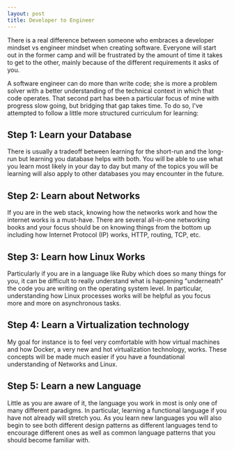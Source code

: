 ```yaml
---
layout: post
title: Developer to Engineer
---
```


There is a real difference between someone who embraces a developer mindset vs engineer mindset when creating software. Everyone will start out in the former camp and will be frustrated by the amount of time it takes to get to the other, mainly because of the different requirements it asks of you.

A software engineer can do more than write code; she is more a problem solver with a better understanding of the technical context in which that code operates. That second part has been a particular focus of mine with progress slow going, but bridging that gap takes time. To do so, I've attempted to follow a little more structured curriculum for learning:

## Step 1: Learn your Database
There is usually a tradeoff between learning for the short-run and the long-run but learning you database helps with both. You will be able to use what you learn most likely in your day to day but many of the topics you will be learning will also apply to other databases you may encounter in the future.

## Step 2: Learn about Networks
If you are in the web stack, knowing how the networks work and how the internet works is a must-have. There are several all-in-one networking books and your focus should be on knowing things from the bottom up including how Internet Protocol (IP) works, HTTP, routing, TCP, etc.

## Step 3: Learn how Linux Works
Particularly if you are in a language like Ruby which does so many things for you, it can be difficult to really understand what is happening "underneath" the code you are writing on the operating system level. In particular, understanding how Linux processes works will be helpful as you focus more and more on asynchronous tasks.

## Step 4: Learn a Virtualization technology
My goal for instance is to feel very comfortable with how virtual machines and how Docker, a very new and hot virtualization technology, works. These concepts will be made much easier if you have a foundational understanding of Networks and Linux.

## Step 5: Learn a new Language
Little as you are aware of it, the language you work in most is only one of many different paradigms. In particular, learning a functional language if you have not already will stretch you. As you learn new languages you will also begin to see both different design patterns as different languages tend to encourage different ones as well as common language patterns that you should become familiar with.
